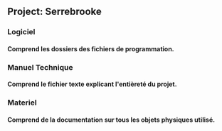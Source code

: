 ## Project: Serrebrooke

### Logiciel
#### Comprend les dossiers des fichiers de programmation.

### Manuel Technique
#### Comprend le fichier texte explicant l'entièreté du projet.

### Materiel
#### Comprend de la documentation sur tous les objets physiques utilisé.

        
